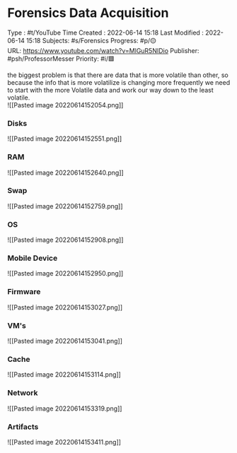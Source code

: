 # Forensics Data Acquisition
Type : #t/YouTube
Time Created : 2022-06-14 15:18
Last Modified : 2022-06-14 15:18
Subjects: #s/Forensics 
Progress: #p/🟡  
URL: https://www.youtube.com/watch?v=MlGuR5NIDio
Publisher: #psh/ProfessorMesser
Priority: #i/🟩 

the biggest problem is that there are data that is more volatile than other, so because the info that is more volatilize is changing more frequently we need to start with the more Volatile data and work our way down to the least volatile.   
![[Pasted image 20220614152054.png]]
### Disks
![[Pasted image 20220614152551.png]]

### RAM 
![[Pasted image 20220614152640.png]] 

### Swap 
![[Pasted image 20220614152759.png]]

### OS
![[Pasted image 20220614152908.png]]

### Mobile Device
![[Pasted image 20220614152950.png]]

### Firmware
![[Pasted image 20220614153027.png]]

### VM's
![[Pasted image 20220614153041.png]]

### Cache
![[Pasted image 20220614153114.png]]

### Network
![[Pasted image 20220614153319.png]]

### Artifacts
![[Pasted image 20220614153411.png]]

